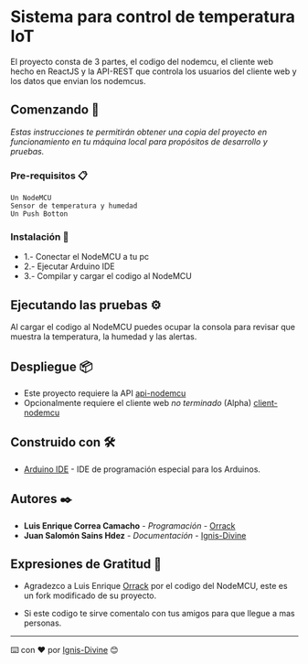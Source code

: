# Sistema para control de temperatura IoT

El proyecto consta de 3 partes, el codigo del nodemcu, el cliente web hecho en ReactJS y la API-REST que controla los usuarios del cliente web y los datos que 
envian los nodemcus.


## Comenzando 🚀

_Estas instrucciones te permitirán obtener una copia del proyecto en funcionamiento en tu máquina local para propósitos de desarrollo y pruebas._


### Pre-requisitos 📋

```
Un NodeMCU
Sensor de temperatura y humedad
Un Push Botton
```


### Instalación 🔧

* 1.- Conectar el NodeMCU a tu pc
* 2.- Ejecutar Arduino IDE
* 3.- Compilar y cargar el codigo al NodeMCU 


## Ejecutando las pruebas ⚙️

Al cargar el codigo al NodeMCU puedes ocupar la consola para revisar que muestra la temperatura, la humedad y las alertas.


## Despliegue 📦

* Este proyecto requiere la API [api-nodemcu](https://github.com/Ignis-Divine/api-nodemcu)
* Opcionalmente requiere el cliente web _no terminado_ (Alpha) [client-nodemcu](https://github.com/Ignis-Divine/client-nodemcu)


## Construido con 🛠️

* [Arduino IDE](http://www.dropwizard.io/1.0.2/docs/) - IDE de programación especial para los Arduinos.


## Autores ✒️

* **Luis Enrique Correa Camacho** - *Programación* - [Orrack](https://github.com/Orrack)
* **Juan Salomón Sains Hdez** - *Documentación* - [Ignis-Divine](https://github.com/Ignis-Divine)

## Expresiones de Gratitud 🎁

* Agradezco a Luis Enrique [Orrack](https://github.com/Orrack) por el codigo del NodeMCU, este es un fork modificado de su proyecto.

* Si este codigo te sirve comentalo con tus amigos para que llegue a mas personas.


---
⌨️ con ❤️ por [Ignis-Divine](https://github.com/Ignis-Divine) 😊
